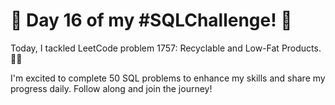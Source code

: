 # 🚀 Day 16 of my #SQLChallenge! 🚀

Today, I tackled LeetCode problem 1757: Recyclable and Low-Fat Products. 🥤🍏

I'm excited to complete 50 SQL problems to enhance my skills and share my progress daily. Follow along and join the journey!
